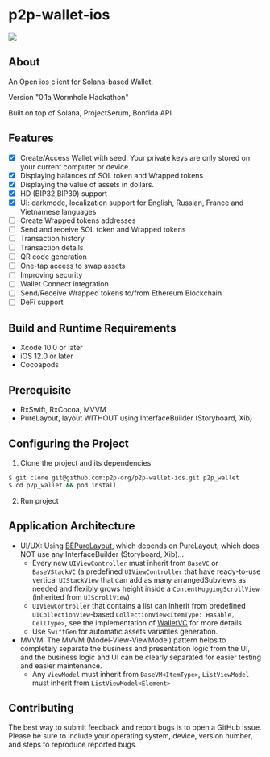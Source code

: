 # p2p-wallet-ios

![](https://cdn.discordapp.com/attachments/737610668726812763/777332771138961488/wallets_ios2x.png)

## About

An Open ios client for Solana-based Wallet. 

Version "0.1a Wormhole Hackathon" 

Built on top of Solana, ProjectSerum, Bonfida API

## Features
- [x] Create/Access Wallet with seed. Your private keys are only stored on your current computer or device.
- [x] Displaying balances of SOL token and Wrapped tokens
- [x] Displaying the value of assets in dollars.
- [x] HD (BIP32,BIP39) support
- [x] UI: darkmode, localization support for English, Russian, France and Vietnamese languages
- [ ] Create Wrapped tokens addresses
- [ ] Send and receive SOL token and Wrapped tokens
- [ ] Transaction history
- [ ] Transaction details
- [ ] QR code generation
- [ ] One-tap access to swap assets
- [ ] Improving security
- [ ] Wallet Connect integration
- [ ] Send/Receive Wrapped tokens to/from Ethereum Blockchain
- [ ] DeFi support

## Build and Runtime Requirements
+ Xcode 10.0 or later
+ iOS 12.0 or later
+ Cocoapods

## Prerequisite
+ RxSwift, RxCocoa, MVVM
+ PureLayout, layout WITHOUT using InterfaceBuilder (Storyboard, Xib)

## Configuring the Project

1) Clone the project and its dependencies
```zsh
$ git clone git@github.com:p2p-org/p2p-wallet-ios.git p2p_wallet
$ cd p2p_wallet && pod install
```
2) Run project

## Application Architecture

- UI/UX: Using [BEPureLayout](https://github.com/bigearsenal/bepurelayout), which depends on PureLayout, which does NOT use any InterfaceBuilder (Storyboard, Xib)...
    - Every new `UIViewController` must inherit from `BaseVC` or `BaseVStackVC` (a predefined `UIViewController` that have ready-to-use vertical `UIStackView` that can add as many arrangedSubviews as needed and flexibly grows height inside a `ContentHuggingScrollView` (inherited from `UIScrollView`)
    - `UIViewController` that contains a list can inherit from predefined `UICollectionView`-based `CollectionView<ItemType: Hasable, CellType>`, see the implementation of [WalletVC](https://github.com/p2p-org/p2p-wallet-ios/blob/main/p2p_wallet/Scenes/WalletVC/WalletVC.swift) for more details.
    - Use `SwiftGen` for automatic assets variables generation.
- MVVM: The MVVM (Model-View-ViewModel) pattern helps to completely separate the business and presentation logic from the UI, and the business logic and UI can be clearly separated for easier testing and easier maintenance.
    - Any `ViewModel` must inherit from `BaseVM<ItemType>`, `ListViewModel` must inherit from `ListViewModel<Element>`

## Contributing

The best way to submit feedback and report bugs is to open a GitHub issue. Please be sure to include your operating system, device, version number, and steps to reproduce reported bugs.
